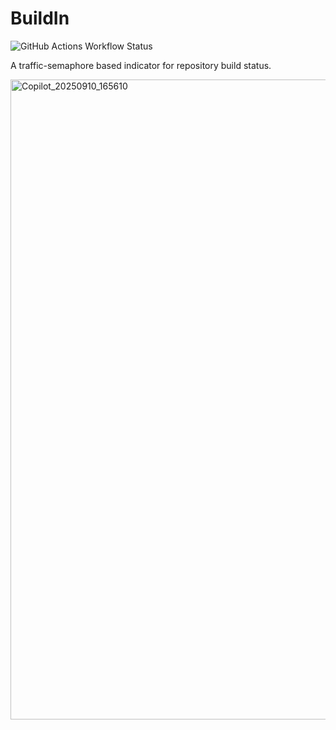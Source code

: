 # BuildIn
![GitHub Actions Workflow Status](https://img.shields.io/github/actions/workflow/status/SUNSET-Sejong-University/BuildIn/main.yml)


A traffic-semaphore based indicator for repository build status.

<img width="1536" height="1024" alt="Copilot_20250910_165610" src="https://github.com/user-attachments/assets/b563e5b8-d96c-45cc-969f-389857b54576" />
